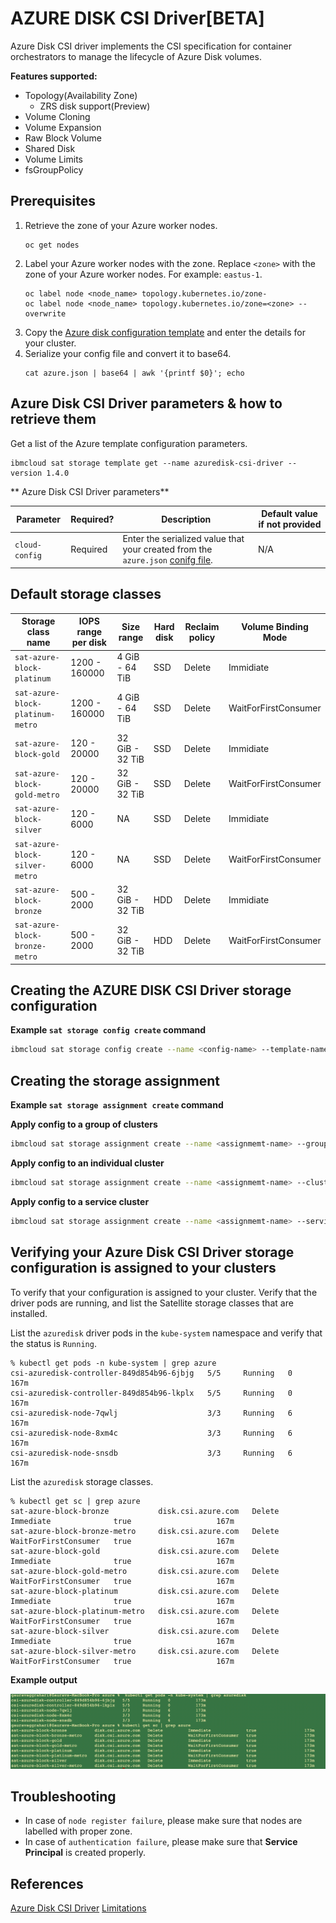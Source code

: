 # AZURE DISK CSI Driver[BETA]

Azure Disk CSI driver implements the CSI specification for container orchestrators to manage the lifecycle of Azure Disk volumes.

**Features supported:**
- Topology(Availability Zone)
    - ZRS disk support(Preview)
- Volume Cloning
- Volume Expansion
- Raw Block Volume
- Shared Disk
- Volume Limits
- fsGroupPolicy

## Prerequisites
1. Retrieve the zone of your Azure worker nodes.
    ```
    oc get nodes
    ```
2. Label your Azure worker nodes with the zone. Replace `<zone>` with the zone of your Azure worker nodes. For example: `eastus-1`.
    ```
    oc label node <node_name> topology.kubernetes.io/zone-
    oc label node <node_name> topology.kubernetes.io/zone=<zone> --overwrite
    ```
3. Copy the [Azure disk configuration template](https://github.com/kubernetes-sigs/azuredisk-csi-driver/blob/master/deploy/example/azure.json) and enter the details for your cluster.
4. Serialize your config file and convert it to base64.
    ```
    cat azure.json | base64 | awk '{printf $0}'; echo
    ```


## Azure Disk CSI Driver parameters & how to retrieve them

Get a list of the Azure template configuration parameters. 
```
ibmcloud sat storage template get --name azuredisk-csi-driver --version 1.4.0
```

** Azure Disk CSI Driver parameters**

| Parameter | Required? | Description | Default value if not provided |
| --- | --- | --- | --- |
| `cloud-config` | Required | Enter the serialized value that your created from the `azure.json` [conifg file](https://github.com/kubernetes-sigs/azuredisk-csi-driver/blob/master/deploy/example/azure.json). | N/A |


## Default storage classes

| Storage class name | IOPS range per disk | Size range | Hard disk | Reclaim policy | Volume Binding Mode |
| --- | --- | --- | --- | --- | --- |
| `sat-azure-block-platinum` |  1200 - 160000 | 4 GiB - 64 TiB | SSD | Delete | Immidiate |
| `sat-azure-block-platinum-metro`  | 1200 - 160000 | 4 GiB - 64 TiB | SSD | Delete | WaitForFirstConsumer |
| `sat-azure-block-gold` | 120 - 20000 | 32 GiB - 32 TiB | SSD | Delete | Immidiate |
| `sat-azure-block-gold-metro` | 120 - 20000 | 32 GiB - 32 TiB | SSD | Delete | WaitForFirstConsumer |
| `sat-azure-block-silver`  | 120 - 6000 | NA | SSD | Delete | Immidiate |
| `sat-azure-block-silver-metro` | 120 - 6000 | NA | SSD | Delete | WaitForFirstConsumer |
| `sat-azure-block-bronze`  | 500 - 2000 | 32 GiB - 32 TiB | HDD | Delete | Immidiate |
| `sat-azure-block-bronze-metro` | 500 - 2000 | 32 GiB - 32 TiB | HDD | Delete | WaitForFirstConsumer |



## Creating the AZURE DISK CSI Driver storage configuration

**Example `sat storage config create` command**

```sh
ibmcloud sat storage config create --name <config-name> --template-name azuredisk-csi-driver --template-version 1.4.0 --location <location> -p "cloud-config=<base64-encoded-config-file>"
```

## Creating the storage assignment

**Example `sat storage assignment create` command**

**Apply config to a group of clusters**
```sh
ibmcloud sat storage assignment create --name <assignmemt-name> --group <cluster-group> --config <config-name>
```
**Apply config to an individual cluster**
```sh
ibmcloud sat storage assignment create --name <assignmemt-name> --cluster <cluster-id> --config <config-name>
```
**Apply config to a service cluster**
```sh
ibmcloud sat storage assignment create --name <assignmemt-name> --service-cluster-id <service-cluster-id> --config <config-name>
```
## Verifying your Azure Disk CSI Driver storage configuration is assigned to your clusters

To verify that your configuration is assigned to your cluster. Verify that the driver pods are running, and list the Satellite storage classes that are installed.

List the `azuredisk` driver pods in the `kube-system` namespace and verify that the status is `Running`.

```
% kubectl get pods -n kube-system | grep azure
csi-azuredisk-controller-849d854b96-6jbjg   5/5     Running   0          167m
csi-azuredisk-controller-849d854b96-lkplx   5/5     Running   0          167m
csi-azuredisk-node-7qwlj                    3/3     Running   6          167m
csi-azuredisk-node-8xm4c                    3/3     Running   6          167m
csi-azuredisk-node-snsdb                    3/3     Running   6          167m
```

List the `azuredisk` storage classes.

```
% kubectl get sc | grep azure
sat-azure-block-bronze           disk.csi.azure.com   Delete          Immediate              true                   167m
sat-azure-block-bronze-metro     disk.csi.azure.com   Delete          WaitForFirstConsumer   true                   167m
sat-azure-block-gold             disk.csi.azure.com   Delete          Immediate              true                   167m
sat-azure-block-gold-metro       disk.csi.azure.com   Delete          WaitForFirstConsumer   true                   167m
sat-azure-block-platinum         disk.csi.azure.com   Delete          Immediate              true                   167m
sat-azure-block-platinum-metro   disk.csi.azure.com   Delete          WaitForFirstConsumer   true                   167m
sat-azure-block-silver           disk.csi.azure.com   Delete          Immediate              true                   167m
sat-azure-block-silver-metro     disk.csi.azure.com   Delete          WaitForFirstConsumer   true                   167m
```

**Example output**

![Example Output](./images/output.png)

## Troubleshooting
- In case of `node register failure`, please make sure that nodes are labelled with proper zone.
- In case of `authentication failure`, please make sure that **Service Principal** is created properly.

## References
[Azure Disk CSI Driver](https://github.com/kubernetes-sigs/azuredisk-csi-driver)
[Limitations](https://github.com/kubernetes-sigs/azuredisk-csi-driver/blob/master/docs/limitations.md)
